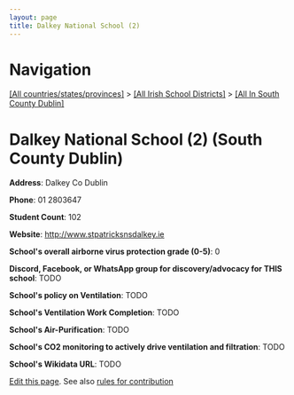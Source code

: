 ```yaml
---
layout: page
title: Dalkey National School (2)
---
```

# Navigation

[[All countries/states/provinces]](../../..) > [[All Irish School Districts]](../..) > [[All In South County Dublin]](..)

# Dalkey National School (2) (South County Dublin)

**Address**: Dalkey Co Dublin

**Phone**: 01 2803647

**Student Count**: 102

**Website**: <http://www.stpatricksnsdalkey.ie>

**School's overall airborne virus protection grade (0-5)**: 0

**Discord, Facebook, or WhatsApp group for discovery/advocacy for THIS school**: TODO

**School's policy on Ventilation**: TODO

**School's Ventilation Work Completion**: TODO

**School's Air-Purification**: TODO

**School's CO2 monitoring to actively drive ventilation and filtration**: TODO

**School's Wikidata URL**: TODO


[Edit this page](https://github.com/ventilate-schools/Ireland/edit/main/./Dublin_South_County_Dublin/Dalkey_National_School_(2).md). See also [rules for contribution](../../../contribution-rules/)